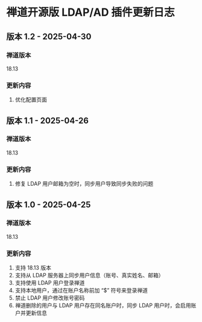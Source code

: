 # 禅道开源版 LDAP/AD 插件更新日志

## 版本 1.2 - 2025-04-30
### 禅道版本
18.13
### 更新内容
1. 优化配置页面

## 版本 1.1 - 2025-04-26
### 禅道版本
18.13
### 更新内容
1. 修复 LDAP 用户邮箱为空时，同步用户导致同步失败的问题

## 版本 1.0 - 2025-04-25
### 禅道版本
18.13
### 更新内容
1. 支持 18.13 版本
2. 支持从 LDAP 服务器上同步用户信息（账号、真实姓名、邮箱）
3. 支持使用 LDAP 用户登录禅道
4. 支持本地用户，通过在账户名称前加 “$” 符号来登录禅道
5. 禁止 LDAP 用户修改账号密码
6. 禅道删除的用户与 LDAP 用户存在同名账户时，同步 LDAP 用户时，会启用账户并更新信息